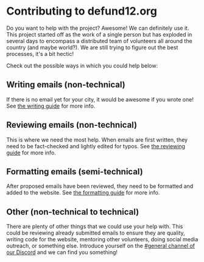 # Contributing to defund12.org

Do you want to help with the project? Awesome! We can definitely use it. This project started off as the work of a single person but has exploded in several days to encompass a distributed team of volunteers all around the country (and maybe world?). We are still trying to figure out the best processes, it's a bit hectic!

Check out the possible ways in which you could help below:

## Writing emails (non-technical)

If there is no email yet for your city, it would be awesome if you wrote one! See [the writing guide](docs/email_writing.md) for more info.

## Reviewing emails (non-technical)

This is where we need the most help. When emails are first written, they need to be fact-checked and lightly edited for typos.  See [the reviewing guide](docs/email_reviewing.md) for more info.

## Formatting emails (semi-technical)

After proposed emails have been reviewed, they need to be formatted and added to the website. See [the formatting guide](docs/email_formatting.md) for more info.

## Other (non-technical to technical)

There are plenty of other things that we could use your help with. This could be reviewing already submitted emails to ensure they are quality, writing code for the website, mentoring other volunteers, doing social media outreach, or something else. Introduce yourself on the [#general channel of our Discord](https://discord.gg/epwskWD) and we can find you something!
